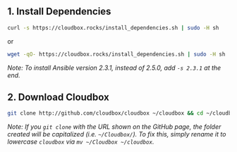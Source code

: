 


## 1. Install Dependencies  ####




```bash
curl -s https://cloudbox.rocks/install_dependencies.sh | sudo -H sh

```

  or

```bash
wget -qO- https://cloudbox.rocks/install_dependencies.sh | sudo -H sh
```


_Note: To install Ansible version 2.3.1, instead of 2.5.0, add `-s 2.3.1` at the end._

## 2. Download Cloudbox ### 



 ```bash
git clone http://github.com/cloudbox/cloudbox ~/cloudbox && cd ~/cloudbox
 ```

_Note: If you `git clone` with the URL shown on the GitHub page, the folder created will be capitalized (i.e. `~/Cloudbox/`). To fix this, simply rename it to lowercase `cloudbox` via `mv ~/Cloudbox ~/cloudbox`._